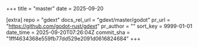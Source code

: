 +++
title = "master"
date = 2025-09-20

[extra]
repo = "gdext"
docs_rel_url = "gdext/master/godot"
pr_url = "https://github.com/godot-rust/gdext"
pr_author = ""
sort_key = 9999-01-01
date_time = 2025-09-20T07:26:04Z
commit_sha = "1fff4634368e559fb77dd529e2091d0616824684"
+++


